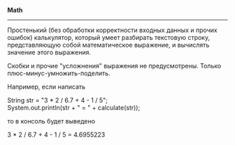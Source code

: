 **Math**
***
Простенький (без обработки корректности входных данных и прочих ошибок) калькулятор,
который умеет разбирать текстовую строку, представляющую собой математическое выражение,
и вычислять значение этого выражения.

Скобки и прочие "усложнения" выражения не предусмотрены. Только плюс-минус-умножить-поделить.

Например, если написать

String str = "3 * 2 / 6.7 + 4 - 1 / 5";<br>
System.out.println(str + " = " + calculate(str));

то в консоль будет выведено

3 * 2 / 6.7 + 4 - 1 / 5 = 4.6955223